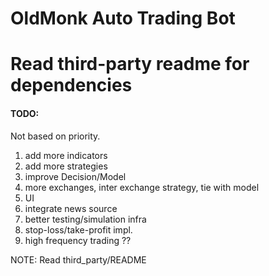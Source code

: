 # OldMonk Auto Trading Bot

# Read third-party readme for dependencies

#### TODO: 

Not based on priority.

1. add more indicators
2. add more strategies 
3. improve Decision/Model
5. more exchanges, inter exchange strategy, tie with model
6. UI
7. integrate news source
8. better testing/simulation infra 
9. stop-loss/take-profit impl.
10. high frequency trading ??



NOTE:
Read third_party/README
